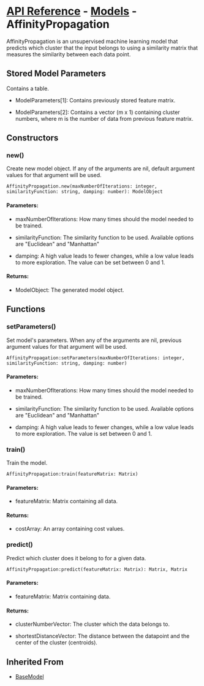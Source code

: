 # [API Reference](../../API.md) - [Models](../Models.md) - AffinityPropagation

AffinityPropagation is an unsupervised machine learning model that predicts which cluster that the input belongs to using a similarity matrix that measures the similarity between each data point.

## Stored Model Parameters

Contains a table.  

* ModelParameters[1]: Contains previously stored feature matrix.

* ModelParameters[2]: Contains a vector (m x 1) containing cluster numbers, where m is the number of data from previous feature matrix.

## Constructors

### new()

Create new model object. If any of the arguments are nil, default argument values for that argument will be used.

```
AffinityPropagation.new(maxNumberOfIterations: integer, similarityFunction: string, damping: number): ModelObject
```

#### Parameters:

* maxNumberOfIterations: How many times should the model needed to be trained.

* similarityFunction: The similarity function to be used. Available options are "Euclidean" and "Manhattan"

* damping: A high value leads to fewer changes, while a low value leads to more exploration. The value can be set between 0 and 1.

#### Returns:

* ModelObject: The generated model object.

## Functions

### setParameters()

Set model's parameters. When any of the arguments are nil, previous argument values for that argument will be used.

```
AffinityPropagation:setParameters(maxNumberOfIterations: integer, similarityFunction: string, damping: number)
```

#### Parameters:

* maxNumberOfIterations: How many times should the model needed to be trained.

* similarityFunction: The similarity function to be used. Available options are "Euclidean" and "Manhattan"

* damping: A high value leads to fewer changes, while a low value leads to more exploration. The value is set between 0 and 1.

### train()

Train the model.

```
AffinityPropagation:train(featureMatrix: Matrix)
```

#### Parameters:

* featureMatrix: Matrix containing all data.

#### Returns:

* costArray: An array containing cost values.

### predict()

Predict which cluster does it belong to for a given data.

```
AffinityPropagation:predict(featureMatrix: Matrix): Matrix, Matrix
```

#### Parameters:

* featureMatrix: Matrix containing data.

#### Returns:

* clusterNumberVector: The cluster which the data belongs to.

* shortestDistanceVector: The distance between the datapoint and the center of the cluster (centroids).

## Inherited From

* [BaseModel](BaseModel.md)
